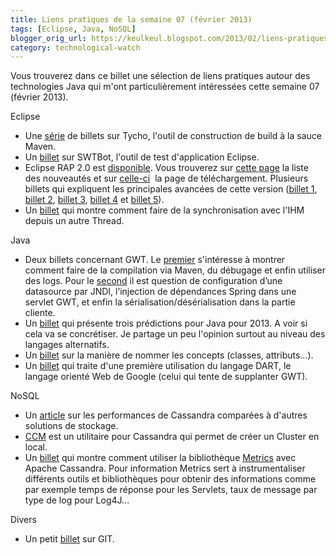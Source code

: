 ```yaml
---
title: Liens pratiques de la semaine 07 (février 2013)
tags: [Eclipse, Java, NoSQL]
blogger_orig_url: https://keulkeul.blogspot.com/2013/02/liens-pratiques-de-la-semaine.html
category: technological-watch
---
```


Vous trouverez dans ce billet une sélection de liens pratiques autour des technologies Java qui m'ont particulièrement intéressées cette semaine 07 (février 2013).  

Eclipse

* Une [série](http://codeandme.blogspot.fr/2012/12/tycho-build-1-building-plug-ins.html) de billets sur Tycho, l'outil de construction de build à la sauce Maven.
* Un [billet](http://www.vogella.com/blog/2013/01/16/testing-plain-swt-with-swtbot/) sur SWTBot, l'outil de test d'application Eclipse.
* Eclipse RAP 2.0 est [disponible](http://eclipsesource.com/blogs/2013/02/14/rap-2-0-available-on-maven-central/). Vous trouverez sur [cette page](http://eclipse.org/rap/noteworthy/2.0/) la liste des nouveautés et sur [celle-ci](http://www.eclipse.org/rap/downloads/)  la page de téléchargement. Plusieurs billets qui expliquent les principales avancées de cette version ([billet 1](http://eclipsesource.com/blogs/2013/02/01/rap-2-0-countdown-15/), [billet 2](http://eclipsesource.com/blogs/2013/02/04/rap-2-0-countdown-25/), [billet 3](http://eclipsesource.com/blogs/2013/02/06/rap-2-0-countdown-35/), [billet 4](http://eclipsesource.com/blogs/2013/02/08/rap-2-0-countdown-45/) et [billet 5](http://eclipsesource.com/blogs/2013/02/11/rap-2-0-countdown-55/)).
* Un [billet](http://www.vogella.com/blog/2013/01/22/eclipse-4-asynchronous-processing-and-the-event-bus/) qui montre comment faire de la synchronisation avec l'IHM depuis un autre Thread.

Java

* Deux billets concernant GWT. Le [premier](http://blog.soat.fr/2013/01/gwt-tips-12-compiling-debugging-et-logging/?utm_source=rss&utm_medium=rss&utm_campaign=gwt-tips-12-compiling-debugging-et-logging) s'intéresse à montrer comment faire de la compilation via Maven, du débugage et enfin utiliser des logs. Pour le [second](http://blog.soat.fr/2013/01/gwt-tips-22-jndi-di-avec-spring-et-deserialisation/) il est question de configuration d’une datasource par JNDI, l’injection de dépendances Spring dans une servlet GWT, et enfin la sérialisation/désérialisation dans la partie cliente.
* Un [billet](http://blog.ippon.fr/2013/01/13/3-predictions-pour-java-en-2013) qui présente trois prédictions pour Java pour 2013. A voir si cela va se concrétiser. Je partage un peu l'opinion surtout au niveau des langages alternatifs.
* Un [billet](http://blog.xebia.fr/2013/01/14/craftsman-recipes-de-lart-de-bien-nommer-les-concepts/) sur la manière de nommer les concepts (classes, attributs...).
* Un [billet](http://blog.soat.fr/2013/01/dart-getting-started/) qui traite d'une première utilisation du langage DART, le langage orienté Web de Google (celui qui tente de supplanter GWT).

NoSQL

* Un [article](http://www.datastax.com/dev/blog/2012-in-review-performance) sur les performances de Cassandra comparées à d'autres solutions de stockage.
* [CCM](https://github.com/pcmanus/ccm) est un utilitaire pour Cassandra qui permet de créer un Cluster en local.
* Un [billet](http://www.datastax.com/dev/blog/metrics-in-cassandra12) qui montre comment utiliser la bibliothèque [Metrics](http://metrics.codahale.com/) avec Apache Cassandra. Pour information Metrics sert à instrumentaliser différents outils et bibliothèques pour obtenir des informations comme par exemple temps de réponse pour les Servlets, taux de message par type de log pour Log4J...

Divers

* Un petit [billet](http://blog.r-w-x.net/?p=229) sur GIT.